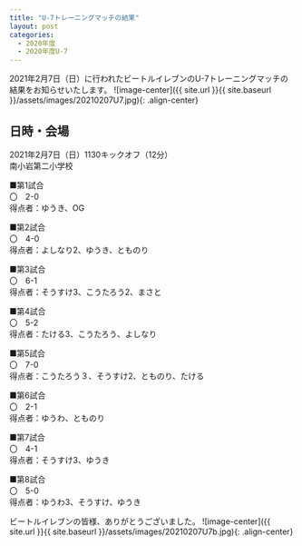 ```yaml
---
title: "U-7トレーニングマッチの結果"
layout: post
categories:
  - 2020年度
  - 2020年度U-7
---
```


2021年2月7日（日）に行われたビートルイレブンのU-7トレーニングマッチの結果をお知らせいたします。
![image-center]({{ site.url }}{{ site.baseurl }}/assets/images/20210207U7.jpg){: .align-center}

## 日時・会場

2021年2月7日（日）1130キックオフ（12分）<br>
南小岩第二小学校

■第1試合<br>
〇　2-0<br>
得点者：ゆうき、OG

■第2試合<br>
〇　4-0<br>
得点者：よしなり2、ゆうき、とものり

■第3試合<br>
〇　6-1<br>
得点者：そうすけ3、こうたろう2、まさと

■第4試合<br>
〇　5-2<br>
得点者：たける3、こうたろう、よしなり

■第5試合<br>
〇　7-0<br>
得点者：こうたろう３、そうすけ2、とものり、たける

■第6試合<br>
〇　2-1<br>
得点者：ゆうわ、とものり

■第7試合<br>
〇　4-1<br>
得点者：そうすけ3、ゆうき

■第8試合<br>
〇　5-0<br>
得点者：ゆうわ3、そうすけ、ゆうき



ビートルイレブンの皆様、ありがとうございました。
![image-center]({{ site.url }}{{ site.baseurl }}/assets/images/20210207U7b.jpg){: .align-center}
